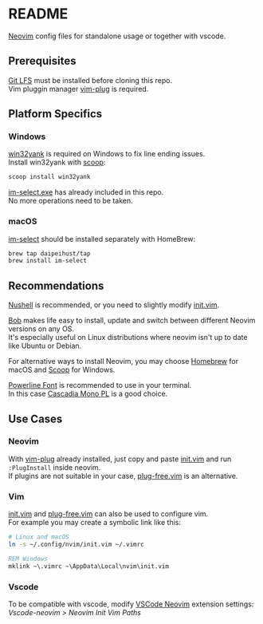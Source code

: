 # README

[Neovim](https://neovim.io/) config files for standalone usage or together with vscode.

## Prerequisites

[Git LFS](https://git-lfs.com/) must be installed before cloning this repo.\
Vim pluggin manager [vim-plug](https://github.com/junegunn/vim-plug) is required.

## Platform Specifics

### Windows

[win32yank](https://github.com/equalsraf/win32yank) is required on Windows to fix line ending issues.\
Install win32yank with [scoop](https://scoop.sh/):

```sh
scoop install win32yank
```

[im-select.exe](./windows/im-select.exe) has already included in this repo.\
No more operations need to be taken.

### macOS

[im-select](https://github.com/daipeihust/im-select) should be installed separately with HomeBrew:

```sh
brew tap daipeihust/tap
brew install im-select
```

## Recommendations

[Nushell](https://www.nushell.sh/) is recommended, or you need to slightly modify [init.vim](./init.vim).

[Bob](https://github.com/mordechaihadad/bob) makes life easy to install,
update and switch between different Neovim versions on any OS. \
It's especially useful on Linux distributions where neovim isn't up to date like Ubuntu or Debian.

For alternative ways to install Neovim, you may choose [Homebrew](https://brew.sh)
for macOS and [Scoop](https://scoop.sh) for Windows.

[Powerline Font](https://github.com/powerline/powerline) is recommended to use in your terminal. \
In this case [Cascadia Mono PL](https://github.com/microsoft/cascadia-code) is a good choice.

## Use Cases

### Neovim

With [vim-plug](https://github.com/junegunn/vim-plug) already installed,
just copy and paste [init.vim](init.vim) and run `:PlugInstall` inside neovim.\
If plugins are not suitable in your case, [plug-free.vim](plug-free.vim) is an alternative.

### Vim

[init.vim](init.vim) and [plug-free.vim](plug-free.vim) can also be used to configure vim. \
For example you may create a symbolic link like this:

```sh
# Linux and macOS
ln -s ~/.config/nvim/init.vim ~/.vimrc
```

```bat
REM Windows
mklink ~\.vimrc ~\AppData\Local\nvim\init.vim
```

### Vscode

To be compatible with vscode, modify [VSCode Neovim](https://marketplace.visualstudio.com/items?itemName=asvetliakov.vscode-neovim) extension settings:\
*Vscode-neovim > Neovim Init Vim Paths*
